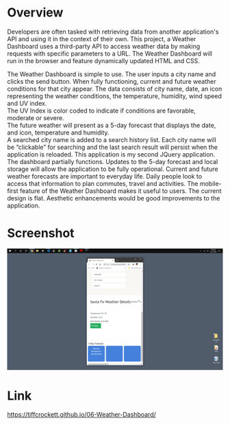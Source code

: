 # Overview

Developers are often tasked with retrieving data from another application's API and using it in the context of their own. This project, a Weather Dashboard uses a third-party API to access weather data by making requests with specific parameters to a URL.  The Weather Dashboard will run in the browser and feature dynamically updated HTML and CSS.

The Weather Dashboard is simple to use.  The user inputs a city name and clicks the send button.  When fully functioning, current and future weather conditions for that city appear.  The data consists of city name, date, an icon representing the weather conditions, the temperature, humidity, wind speed and UV index.  
The UV Index is color coded to indicate if conditions are favorable, moderate or severe.  
The future weather will present as a 5-day forecast that displays the date, and icon, temperature and humidity.  
A searched city name is added to a search history list.  Each city name will be “clickable” for searching  and the last search result will persist when the application is reloaded.
This application is my second JQuery application. The dashboard partially functions. Updates to the 5-day forecast and local storage will allow the application to be fully operational. 
Current and future weather forecasts are important to everyday life.  Daily people look to access that information to plan commutes, travel and activities.  The mobile-first feature of the Weather Dashboard makes it useful to users.  The current design is flat.  Aesthetic enhancements would be good improvements to the application.

# Screenshot
![image](https://github.com/tiffcrockett/06-Weather-Dashboard/blob/main/assets/images/Weather-Dashboard.png?)





# Link
https://tiffcrockett.github.io/06-Weather-Dashboard/

